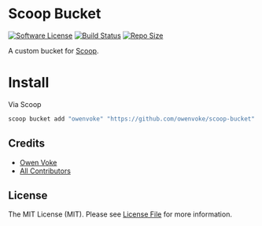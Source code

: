 # Scoop Bucket

[![Software License][ico-license]](LICENSE.md)
[![Build Status][ico-github-actions]][link-github-actions]
[![Repo Size][ico-github-repo-size]][link-github-repo-size]

A custom bucket for [Scoop][link-scoop].

# Install

Via Scoop

```powershell
scoop bucket add "owenvoke" "https://github.com/owenvoke/scoop-bucket"
```

## Credits

- [Owen Voke][link-author]
- [All Contributors][link-contributors]

## License

The MIT License (MIT). Please see [License File](LICENSE.md) for more information.

[ico-license]: https://img.shields.io/badge/license-MIT-brightgreen.svg?style=flat-square
[ico-github-actions]: https://img.shields.io/github/workflow/status/owenvoke/scoop-bucket/Auto%20Update.svg?style=flat-square
[ico-github-repo-size]: https://img.shields.io/github/repo-size/owenvoke/scoop-bucket?style=flat-square

[link-github-actions]: https://github.com/owenvoke/scoop-bucket/actions
[link-github-repo-size]: https://github.com/owenvoke/scoop-bucket/tree/master/bucket
[link-scoop]: https://scoop.sh
[link-author]: https://github.com/owenvoke
[link-contributors]: ../../contributors
